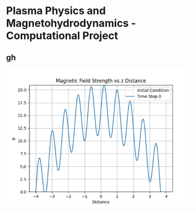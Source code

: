 # Plasma Physics and Magnetohydrodynamics - Computational Project

## gh

![animation.gif](crank_nicolson.gif)

